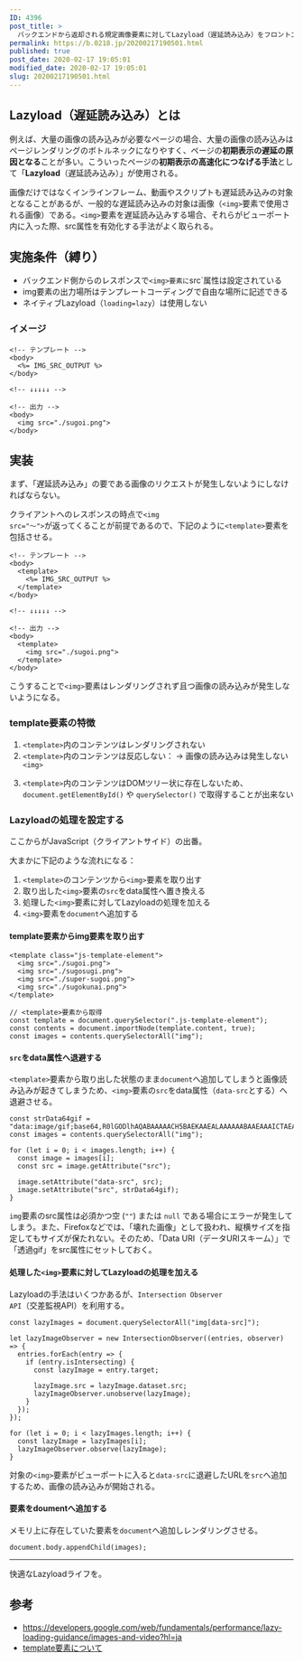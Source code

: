 ```yaml
---
ID: 4396
post_title: >
  バックエンドから返却される規定画像要素に対してLazyload（遅延読み込み）をフロントエンドだけで実現させる
permalink: https://b.0218.jp/20200217190501.html
published: true
post_date: 2020-02-17 19:05:01
modified_date: 2020-02-17 19:05:01
slug: 20200217190501.html
---
```

<h2>Lazyload（遅延読み込み）とは</h2>

例えば、大量の画像の読み込みが必要なページの場合、大量の画像の読み込みはページレンダリングのボトルネックになりやすく、ページの<strong>初期表示の遅延の原因となる</strong>ことが多い。こういったページの<strong>初期表示の高速化につなげる手法</strong>として「<strong>Lazyload</strong>（遅延読み込み）」が使用される。

画像だけではなくインラインフレーム、動画やスクリプトも遅延読み込みの対象となることがあるが、一般的な遅延読み込みの対象は画像（<code>&lt;img&gt;</code>要素で使用される画像）である。<code>&lt;img&gt;</code>要素を遅延読み込みする場合、それらがビューポート内に入った際、src属性を有効化する手法がよく取られる。

<h2>実施条件（縛り）</h2>

<ul>
<li>バックエンド側からのレスポンスで<code>&lt;img&gt;要素に</code>src`属性は設定されている</li>
<li>img要素の出力場所はテンプレートコーディングで自由な場所に記述できる</li>
<li>ネイティブLazyload（<code>loading=lazy</code>）は使用しない</li>
</ul>

<h3>イメージ</h3>

<pre><code class="html">&lt;!-- テンプレート --&gt;
&lt;body&gt;
  &lt;%= IMG_SRC_OUTPUT %&gt;
&lt;/body&gt;

&lt;!-- ↓↓↓↓↓ --&gt;

&lt;!-- 出力 --&gt;
&lt;body&gt;
  &lt;img src="./sugoi.png"&gt;
&lt;/body&gt;
</code></pre>

<h2>実装</h2>

まず、「遅延読み込み」の要である画像のリクエストが発生しないようにしなければならない。

クライアントへのレスポンスの時点で<code>&lt;img src="〜"&gt;</code>が返ってくることが前提であるので、下記のように<code>&lt;template&gt;</code>要素を包括させる。

<pre><code class="html">&lt;!-- テンプレート --&gt;
&lt;body&gt;
  &lt;template&gt;
    &lt;%= IMG_SRC_OUTPUT %&gt;
  &lt;/template&gt;
&lt;/body&gt;

&lt;!-- ↓↓↓↓↓ --&gt;

&lt;!-- 出力 --&gt;
&lt;body&gt;
  &lt;template&gt;
    &lt;img src="./sugoi.png"&gt;
  &lt;/template&gt;
&lt;/body&gt;
</code></pre>

こうすることで<code>&lt;img&gt;</code>要素はレンダリングされず且つ画像の読み込みが発生しないようになる。

<h3>template要素の特徴</h3>

<ol>
<li><code>&lt;template&gt;</code>内のコンテンツはレンダリングされない</li>
<li><code>&lt;template&gt;</code>内のコンテンツは反応しない：
→ 画像の読み込みは発生しない <code>&lt;img&gt;</code></p></li>
<li><p><code>&lt;template&gt;</code>内のコンテンツはDOMツリー状に存在しないため、<code>document.getElementById()</code> や <code>querySelector()</code> で取得することが出来ない</p></li>
</ol>

<h3>Lazyloadの処理を設定する</h3>

<p>ここからがJavaScript（クライアントサイド）の出番。

大まかに下記のような流れになる：

<ol>
<li><code>&lt;template&gt;</code>のコンテンツから<code>&lt;img&gt;</code>要素を取り出す</li>
<li>取り出した<code>&lt;img&gt;</code>要素の<code>src</code>をdata属性へ置き換える</li>
<li>処理した<code>&lt;img&gt;</code>要素に対してLazyloadの処理を加える</li>
<li><code>&lt;img&gt;</code>要素を<code>document</code>へ追加する</li>
</ol>

<h4>template要素からimg要素を取り出す</h4>

<pre><code class="html">&lt;template class="js-template-element"&gt;
  &lt;img src="./sugoi.png"&gt;
  &lt;img src="./sugosugi.png"&gt;
  &lt;img src="./super-sugoi.png"&gt;
  &lt;img src="./sugokunai.png"&gt;
&lt;/template&gt;
</code></pre>

<pre><code class="js">// &lt;template&gt;要素から取得
const template = document.querySelector(".js-template-element");
const contents = document.importNode(template.content, true);
const images = contents.querySelectorAll("img");
</code></pre>

<h4><code>src</code>をdata属性へ退避する</h4>

<code>&lt;template&gt;</code>要素から取り出した状態のまま<code>document</code>へ追加してしまうと画像読み込みが起きてしまうため、<code>&lt;img&gt;</code>要素の<code>src</code>をdata属性（<code>data-src</code>とする）へ退避させる。

<pre><code class="js">const strData64gif = "data:image/gif;base64,R0lGODlhAQABAAAAACH5BAEKAAEALAAAAAABAAEAAAICTAEAOw==";
const images = contents.querySelectorAll("img");

for (let i = 0; i &lt; images.length; i++) {
  const image = images[i];
  const src = image.getAttribute("src");

  image.setAttribute("data-src", src);
  image.setAttribute("src", strData64gif);
}
</code></pre>

<code>img</code>要素のsrc属性は必須かつ空 (<code>""</code>) または <code>null</code> である場合にエラーが発生してしまう。また、Firefoxなどでは、「壊れた画像」として扱われ、縦横サイズを指定してもサイズが保たれない。そのため、「Data URI（データURIスキーム）」で「透過gif」をsrc属性にセットしておく。

<h4>処理した<code>&lt;img&gt;</code>要素に対してLazyloadの処理を加える</h4>

Lazyloadの手法はいくつかあるが、<code>Intersection Observer API</code>（交差監視API）を利用する。

<pre><code class="js">const lazyImages = document.querySelectorAll("img[data-src]");

let lazyImageObserver = new IntersectionObserver((entries, observer) =&gt; {
  entries.forEach(entry =&gt; {
    if (entry.isIntersecting) {
      const lazyImage = entry.target;

      lazyImage.src = lazyImage.dataset.src;
      lazyImageObserver.unobserve(lazyImage);
    }
  });
});

for (let i = 0; i &lt; lazyImages.length; i++) {
  const lazyImage = lazyImages[i];
  lazyImageObserver.observe(lazyImage);
}
</code></pre>

対象の<code>&lt;img&gt;</code>要素がビューポートに入ると<code>data-src</code>に退避したURLを<code>src</code>へ追加するため、画像の読み込みが開始される。

<h4><img>要素をdoumentへ追加する</h4>

メモリ上に存在していた要素を<code>document</code>へ追加しレンダリングさせる。

<pre><code class="js">document.body.appendChild(images);
</code></pre>

<hr />

快適なLazyloadライフを。

<h2>参考</h2>

<ul>
<li><a href="https://developers.google.com/web/fundamentals/performance/lazy-loading-guidance/images-and-video?hl=ja">https://developers.google.com/web/fundamentals/performance/lazy-loading-guidance/images-and-video?hl=ja</a></li>
<li><a href="https://b.0218.jp/20200214180922.html">template要素について</a></li>
</ul>